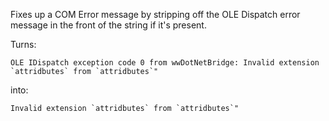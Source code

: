 ﻿Fixes up a COM Error message by stripping off the OLE Dispatch error message in the front of the string if it's present.

Turns:

```text
OLE IDispatch exception code 0 from wwDotNetBridge: Invalid extension `attridbutes` from `attridbutes`"
```

into:

```
Invalid extension `attridbutes` from `attridbutes`"
```